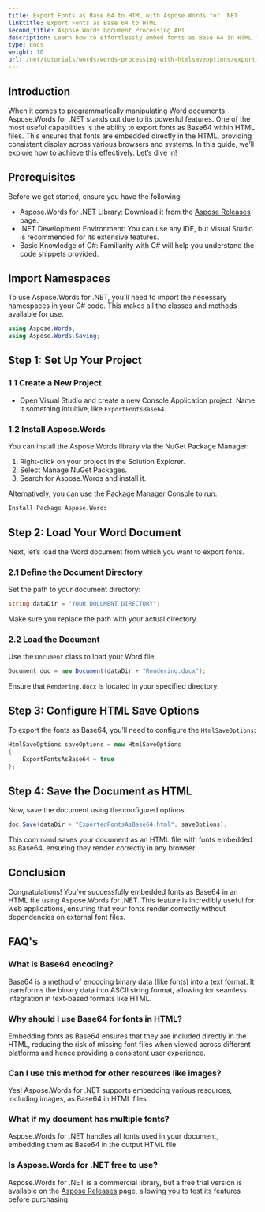 ```yaml
---
title: Export Fonts as Base 64 to HTML with Aspose.Words for .NET
linktitle: Export Fonts as Base 64 to HTML
second_title: Aspose.Words Document Processing API
description: Learn how to effortlessly embed fonts as Base 64 in HTML files using Aspose.Words for .NET. This step-by-step guide will help you ensure consistent font display across various browsers and platforms.
type: docs
weight: 10
url: /net/tutorials/words/words-processing-with-htmlsaveoptions/export-fonts-as-base-64-to-html/
---
```

## Introduction

When it comes to programmatically manipulating Word documents, Aspose.Words for .NET stands out due to its powerful features. One of the most useful capabilities is the ability to export fonts as Base64 within HTML files. This ensures that fonts are embedded directly in the HTML, providing consistent display across various browsers and systems. In this guide, we’ll explore how to achieve this effectively. Let’s dive in!

## Prerequisites

Before we get started, ensure you have the following:

- Aspose.Words for .NET Library: Download it from the [Aspose Releases](https://releases.aspose.com/words/net/) page.
- .NET Development Environment: You can use any IDE, but Visual Studio is recommended for its extensive features.
- Basic Knowledge of C#: Familiarity with C# will help you understand the code snippets provided.

## Import Namespaces

To use Aspose.Words for .NET, you'll need to import the necessary namespaces in your C# code. This makes all the classes and methods available for use.

```csharp
using Aspose.Words;
using Aspose.Words.Saving;
```

## Step 1: Set Up Your Project

### 1.1 Create a New Project

- Open Visual Studio and create a new Console Application project. Name it something intuitive, like `ExportFontsBase64`.

### 1.2 Install Aspose.Words

You can install the Aspose.Words library via the NuGet Package Manager:

1. Right-click on your project in the Solution Explorer.
2. Select Manage NuGet Packages.
3. Search for Aspose.Words and install it.

Alternatively, you can use the Package Manager Console to run:

```bash
Install-Package Aspose.Words
```

## Step 2: Load Your Word Document

Next, let’s load the Word document from which you want to export fonts.

### 2.1 Define the Document Directory

Set the path to your document directory:

```csharp
string dataDir = "YOUR DOCUMENT DIRECTORY";
```

Make sure you replace the path with your actual directory.

### 2.2 Load the Document

Use the `Document` class to load your Word file:

```csharp
Document doc = new Document(dataDir + "Rendering.docx");
```

Ensure that `Rendering.docx` is located in your specified directory.

## Step 3: Configure HTML Save Options

To export the fonts as Base64, you’ll need to configure the `HtmlSaveOptions`:

```csharp
HtmlSaveOptions saveOptions = new HtmlSaveOptions 
{ 
    ExportFontsAsBase64 = true 
};
```

## Step 4: Save the Document as HTML

Now, save the document using the configured options:

```csharp
doc.Save(dataDir + "ExportedFontsAsBase64.html", saveOptions);
```

This command saves your document as an HTML file with fonts embedded as Base64, ensuring they render correctly in any browser.

## Conclusion

Congratulations! You’ve successfully embedded fonts as Base64 in an HTML file using Aspose.Words for .NET. This feature is incredibly useful for web applications, ensuring that your fonts render correctly without dependencies on external font files.

## FAQ's

### What is Base64 encoding?

Base64 is a method of encoding binary data (like fonts) into a text format. It transforms the binary data into ASCII string format, allowing for seamless integration in text-based formats like HTML.

### Why should I use Base64 for fonts in HTML?

Embedding fonts as Base64 ensures that they are included directly in the HTML, reducing the risk of missing font files when viewed across different platforms and hence providing a consistent user experience.

### Can I use this method for other resources like images?

Yes! Aspose.Words for .NET supports embedding various resources, including images, as Base64 in HTML files.

### What if my document has multiple fonts?

Aspose.Words for .NET handles all fonts used in your document, embedding them as Base64 in the output HTML file.

### Is Aspose.Words for .NET free to use?

Aspose.Words for .NET is a commercial library, but a free trial version is available on the [Aspose Releases](https://releases.aspose.com/) page, allowing you to test its features before purchasing.
